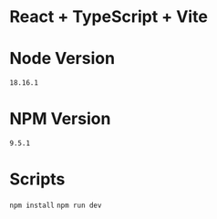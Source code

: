# React + TypeScript + Vite

# Node Version
   `18.16.1`

# NPM Version
   `9.5.1`

# Scripts
   `npm install`
   `npm run dev`
